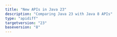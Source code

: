 ```yaml
---
title: "New APIs in Java 23"
description: "Comparing Java 23 with Java 8 APIs"
type: "apidiff"
targetversion: "23"
baseversion: "8"
---
```


